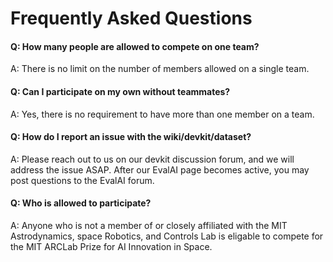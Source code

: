 # Frequently Asked Questions
#### Q: How many people are allowed to compete on one team?
A: There is no limit on the number of members allowed on a single team.
#### Q: Can I participate on my own without teammates?
A: Yes, there is no requirement to have more than one member on a team.
#### Q: How do I report an issue with the wiki/devkit/dataset?
A: Please reach out to us on our devkit discussion forum, and we will address the issue ASAP. After our EvalAI page becomes active, you may post questions to the EvalAI forum.
#### Q: Who is allowed to participate?
A: Anyone who is not a member of or closely affiliated with the MIT Astrodynamics, space Robotics, and Controls Lab is eligable to compete for the MIT ARCLab Prize for AI Innovation in Space.
